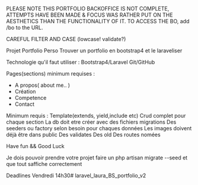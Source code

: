 PLEASE NOTE THIS PORTFOLIO BACKOFFICE IS NOT COMPLETE, ATTEMPTS HAVE BEEN MADE & FOCUS WAS RATHER PUT ON THE AESTHETICS THAN THE FUNCTIONALITY OF IT. TO ACCESS THE BO, add /bo to the URL.


CAREFUL FILTER AND CASE (lowcase! validate?)


Projet Portfolio Perso
Trouver un portfolio en bootstrap4 et le laraveliser

Technologie qu'il faut utiliser :
Bootstrap4/Laravel
Git/GitHub

Pages(sections) minimum requises :
- A propos( about me.. )
- Création
- Competence
- Contact

Minimum requis : 
Template(extends, yield,include etc)
Crud complet pour chaque section
La db doit etre créer avec des fichiers migrations
Des seeders ou factory selon besoin pour chaques données
Les images doivent déjà être dans public
Des validates
Des old
Des routes nomées

Have fun && Good Luck

Je dois pouvoir prendre votre projet faire un php artisan migrate --seed et que tout saffiche correctement

Deadlines Vendredi 14h30# laravel_laura_BS_portfolio_v2

